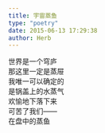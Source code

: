 ```yaml
---  
title: 宇宙蒸鱼  
type: "poetry"  
date: 2015-06-13 17:29:38  
author: Herb  
---  
```

世界是一个穹庐  
那这里一定是蒸屉  
我唯一可以确定的  
是锅盖上的水蒸气  
欢愉地下落下来  
可苦了我们——  
在盘中的蒸鱼